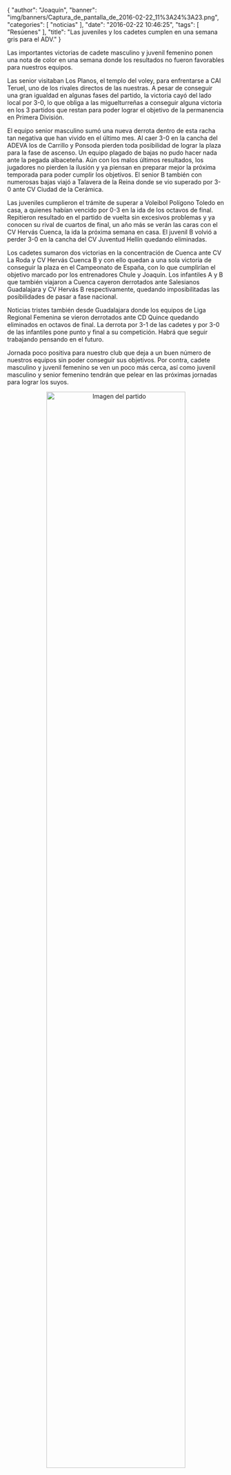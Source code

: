 {
  "author": "Joaquín", 
  "banner": "img/banners/Captura_de_pantalla_de_2016-02-22_11%3A24%3A23.png", 
  "categories": [
    "noticias"
  ], 
  "date": "2016-02-22 10:46:25", 
  "tags": [
    "Resúenes"
  ], 
  "title": "Las juveniles y los cadetes cumplen en una semana gris para el ADV."
}

Las importantes victorias de cadete masculino y juvenil femenino ponen una nota de color en una semana donde los resultados no fueron favorables para nuestros equipos.

Las senior visitaban Los Planos, el templo del voley, para enfrentarse a CAI Teruel, uno de los rivales directos de las nuestras. A pesar de conseguir una gran igualdad en algunas fases del partido, la victoria cayó del lado local por 3-0, lo que obliga a las miguelturreñas a conseguir alguna victoria en los 3 partidos que restan para poder lograr el objetivo de la permanencia en Primera División.

El equipo senior masculino sumó una nueva derrota dentro de esta racha tan negativa que han vivido en el último mes. Al caer 3-0 en la cancha del ADEVA los de Carrillo y Ponsoda pierden toda posibilidad de lograr la plaza para la fase de ascenso. Un equipo plagado de bajas no pudo hacer nada ante la pegada albaceteña. Aún con los malos últimos resultados, los jugadores no pierden la ilusión y ya piensan en preparar mejor la próxima temporada para poder cumplir los objetivos. El senior B también con numerosas bajas viajó a Talavera de la Reina donde se vio superado por 3-0 ante CV Ciudad de la Cerámica.

Las juveniles cumplieron el trámite de superar a Voleibol Polígono Toledo en casa, a quienes habían vencido por 0-3 en la ida de los octavos de final. Repitieron resultado en el partido de vuelta sin excesivos problemas y ya conocen su rival de cuartos de final, un año más se verán las caras con el CV Hervás Cuenca, la ida la próxima semana en casa. El juvenil B volvió a perder 3-0 en la cancha del CV Juventud Hellín quedando eliminadas.

Los cadetes sumaron dos victorias en la concentración de Cuenca ante CV La Roda y CV Hervás Cuenca B y con ello quedan a una sola victoria de conseguir la plaza en el Campeonato de España, con lo que cumplirían el objetivo marcado por los entrenadores Chule y Joaquín. Los infantiles A y B que también viajaron a Cuenca cayeron derrotados ante Salesianos Guadalajara y CV Hervás B respectivamente, quedando imposibilitadas las posibilidades de pasar a fase nacional.

Noticias tristes también desde Guadalajara donde los equipos de Liga Regional Femenina se vieron derrotados ante CD Quince quedando eliminados en octavos de final. La derrota por 3-1 de las cadetes y por 3-0 de las infantiles pone punto y final a su competición. Habrá que seguir trabajando pensando en el futuro.

Jornada poco positiva para nuestro club que deja a un buen número de nuestros equipos sin poder conseguir sus objetivos. Por contra, cadete masculino y juvenil femenino se ven un poco más cerca, así como juvenil masculino y senior femenino tendrán que pelear en las próximas jornadas para lograr los suyos.

<center>
<a target="_new" href="http://www.advmiguelturra.org/img/banners/Captura%20de%20pantalla%20de%202016-02-22%2011%3A24%3A23.png"> 
<img alt="Imagen del partido" width="80%" align="center" src="http://www.advmiguelturra.org/img/banners/Captura%20de%20pantalla%20de%202016-02-22%2011%3A24%3A23.png"/> </a> </center> 



